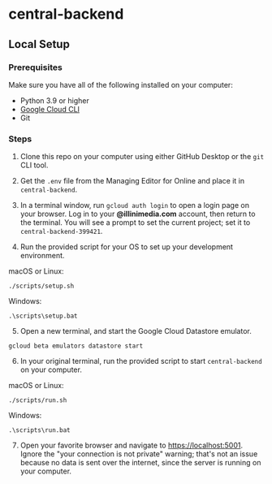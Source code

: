 # central-backend

## Local Setup

### Prerequisites

Make sure you have all of the following installed on your computer:

- Python 3.9 or higher
- [Google Cloud CLI](https://cloud.google.com/sdk/docs/install)
- Git

### Steps

1. Clone this repo on your computer using either GitHub Desktop or the `git` CLI tool.

2. Get the `.env` file from the Managing Editor for Online and place it in `central-backend`.

3. In a terminal window, run `gcloud auth login` to open a login page on your browser. Log in to your **@illinimedia.com** account, then return to the terminal. You will see a prompt to set the current project; set it to `central-backend-399421`.

4. Run the provided script for your OS to set up your development environment.

macOS or Linux:
```
./scripts/setup.sh
```

Windows:
```
.\scripts\setup.bat
```

5. Open a new terminal, and start the Google Cloud Datastore emulator.

```
gcloud beta emulators datastore start
```

6. In your original terminal, run the provided script to start `central-backend` on your computer.

macOS or Linux:
```
./scripts/run.sh
```

Windows:
```
.\scripts\run.bat
```

7. Open your favorite browser and navigate to <https://localhost:5001>. Ignore the "your connection is not private" warning; that's not an issue because no data is sent over the internet, since the server is running on your computer.
